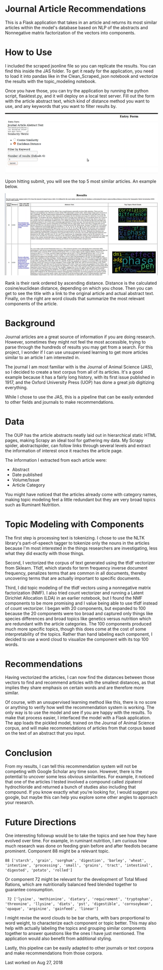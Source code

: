 # Journal Article Recommendations

This is a Flask application that takes in an article and returns its most similar articles within the model's database based on NLP of the abstracts and Nonnegative matrix factorization of the vectors into components. 

# How to Use

I included the scraped jsonline file so you can replicate the results. You can find this inside the JAS folder. To get it ready for the application, you need to load it into pandas like in the Clean_Scraped_json notebook and vectorize the results with the topic_modeling notebook. 

Once you have those, you can try the application by running the python script, flasktest.py, and it will deploy on a local test server. Fill out the form with the article abstract text, which kind of distance method you want to use, and any keywords that you want to filter results by.

![formpage](formpage.PNG)

Upon hitting submit, you will see the top 5 most similar articles. An example below. 

![results](initialresults_Moment.jpg)

Rank is their rank ordered by ascending distance. Distance is the calculated cosine/euclidean distance, depending on which you chose. Then you can get to see the title with a link to the original article and actual abstract text. Finally, on the right are word clouds that summarize the most relevant components of the article. 

# Background

Journal articles are a great source of information if you are doing research. However, sometimes they might not feel the most accessible, trying to parse through the hundreds of results you may get from a search. For this project, I wonder if I can use unsupervised learning to get more articles similar to an article I am interested in. 

The journal I am most familiar with is the Journal of Animal Science (JAS), so I decided to create a text corpus from all of its articles. It's a good example because it has a fairly long history, with its first issue published in 1917, and the Oxford University Press (UOP) has done a great job digitizing everything. 

While I chose to use the JAS, this is a pipeline that can be easily extended to other fields and journals to make recommendations.

# Data

The OUP has the article abstracts neatly laid out in hierarchical static HTML pages, making Scrapy an ideal tool for gathering my data. My Scrapy spider, abstractspider, can follow links through several levels and extract the information of interest once it reaches the article page. 

The information I extracted from each article were:
* Abstract
* Date published 
* Volume/Issue
* Article Category

You might have noticed that the articles already come with category names, making topic modeling feel a little redundant but they are very broad topics such as Ruminant Nutrition. 

# Topic Modeling with Components
<!-- Fletcher 5 -->
 

The first step is processing text is tokenizing. I chose to use the NLTK library's part-of-speech tagger to tokenize only the nouns in the articles because I'm most interested in the things researchers are investigating, less what they did exactly with those things. 

Second, I vectorized the corpus of text generated using the tfidf vectorizer from Sklearn. Tfidf, which stands for term frequency inverse document frequency, penalizes terms that are common in all documents, thereby uncovering terms that are actually important to specific documents. 

Third, I did topic modeling of the tfidf vectors using a nonnegative matrix factorization (NMF). 
I also tried count vectorizer and running a Latent Dirichlet Allocation (LDA) in an earlier notebook, but I found the NMF components to be more promising and I value being able to use tfidf instead of count vectorizer. I began with 20 components, but expanded to 100 because the 20 components were too broad and captured only things like species differences and broad topics like genetics versus nutrition which are redundant with the article categories. The 100 components produced much more specific topics, though this does come at the cost of some interpretability of the topics. Rather than hand labeling each component, I decided to use a word cloud to visualize the component with its top 100 words. 

# Recommendations

Having vectorized the articles, I can now find the distances between those vectors to find and recommend articles with the smallest distances, as that implies they share emphasis on certain words and are therefore more similar. 

Of course, with an unsupervised learning method like this, there is no score or anything to verify how well the recommendation system is working. The only way is to use the model and see if you are happy with the results. To make that process easier, I interfaced the model with a Flask application. The app loads the pickled model, trained on the Journal of Animal Science corpus, and will make recommendations of articles from that corpus based on the text of an abstract that you input. 

# Conclusion

From my results, I can tell this recommendation system will not be competing with Google Scholar any time soon. However, there is the potential to uncover some less obvious similarities. For example, it noticed that one of the articles I tested involved a compound called zipaterol hydrochloride and returned a bunch of studies also including that compound. If you know exactly what you’re looking for, I would suggest you google, but maybe this can help you explore some other angles to approach your research. 

# Future Directions

One interesting followup would be to take the topics and see how they have evolved over time. For example, in ruminant nutrition, I am curious how much research was done on feeding grain before and after feedlots became prominent. Component 88 might be a relevant topic. 

    88 ['starch', 'grain', 'sorghum', 'digestion', 'barley', 'wheat', 'intestine', 'processing', 'small', 'grains', 'tract', 'intestinal', 'digested', 'potato', 'rolled']
Or component 72 might be relevant for the development of Total Mixed Rations, which are nutritionally balanced feed blended together to guarantee consumption.
     
     72 ['lysine', 'methionine', 'dietary', 'requirement', 'tryptophan', 'threonine', 'llysine', 'diets', 'pst', 'digestible', 'cornsoybean', 'opaque', 'arginine', 'gainfeed', 'linear']

I might revise the word clouds to be bar charts, with bars proportional to word weight, to characterize each component or topic better. This may also help with actually labeling the topics and grouping similar components together to answer questions like the ones I have just mentioned. The application would also benefit from additional styling. 

Lastly, this pipeline can be easily adapted to other journals or text corpora and make recommendations from those corpora. 

Last worked on Aug 27, 2018

